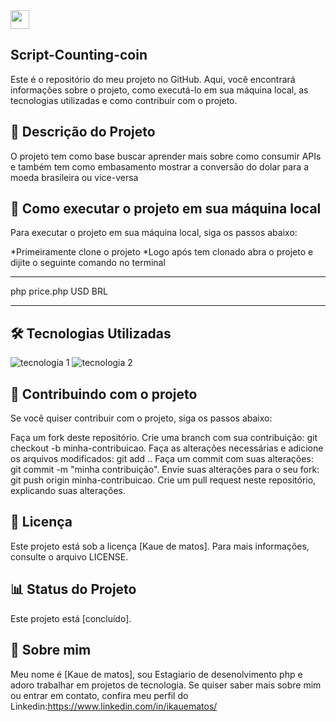 <img src="https://raw.githubusercontent.com/MartinHeinz/MartinHeinz/master/wave.gif" width="30px">

## Script-Counting-coin
Este é o repositório do meu projeto no GitHub. Aqui, você encontrará informações sobre o projeto, como executá-lo em sua máquina local, as tecnologias utilizadas e como contribuir com o projeto.

## 📝 Descrição do Projeto
O projeto tem como base buscar aprender mais sobre como consumir APIs e também tem como embasamento mostrar a conversão do dolar para a moeda brasileira ou vice-versa 

## 🚀 Como executar o projeto em sua máquina local
Para executar o projeto em sua máquina local, siga os passos abaixo:

*Primeiramente clone o projeto 
*Logo após tem clonado abra o projeto e dijite o seguinte comando no terminal

*****

php price.php USD BRL

*****

## 🛠️ Tecnologias Utilizadas
<img src="https://img.shields.io/badge/-tecnologia%201-007ACC?style=flat-square&logo=PHP&logoColor=white" alt="tecnologia 1">
<img src="https://img.shields.io/badge/-tecnologia%202-007ACC?style=flat-square&logo=Composer&logoColor=white" alt="tecnologia 2">

## 🤝 Contribuindo com o projeto
Se você quiser contribuir com o projeto, siga os passos abaixo:

Faça um fork deste repositório.
Crie uma branch com sua contribuição: git checkout -b minha-contribuicao.
Faça as alterações necessárias e adicione os arquivos modificados: git add ..
Faça um commit com suas alterações: git commit -m "minha contribuição".
Envie suas alterações para o seu fork: git push origin minha-contribuicao.
Crie um pull request neste repositório, explicando suas alterações.

## 📝 Licença
Este projeto está sob a licença [Kaue de matos]. Para mais informações, consulte o arquivo LICENSE.

## 📊 Status do Projeto
Este projeto está [concluído].

## 📌 Sobre mim
Meu nome é [Kaue de matos], sou Estagiario de desenolvimento php e adoro trabalhar em projetos de tecnologia. Se quiser saber mais sobre mim ou entrar em contato, confira meu perfil do Linkedin:https://www.linkedin.com/in/ikauematos/
